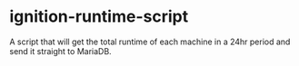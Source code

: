 # ignition-runtime-script
A script that will get the total runtime of each machine in a 24hr period and send it straight to MariaDB. 
